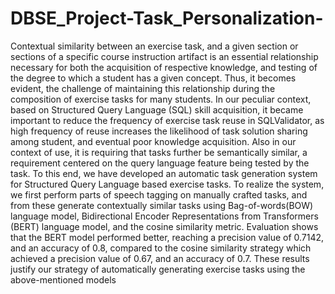 # DBSE_Project-Task_Personalization-
Contextual similarity between an exercise task, and
a given section or sections of a specific course instruction artifact
is an essential relationship necessary for both the acquisition
of respective knowledge, and testing of the degree to which
a student has a given concept. Thus, it becomes evident, the
challenge of maintaining this relationship during the composition
of exercise tasks for many students. In our peculiar context,
based on Structured Query Language (SQL) skill acquisition,
it became important to reduce the frequency of exercise task
reuse in SQLValidator, as high frequency of reuse increases
the likelihood of task solution sharing among student, and
eventual poor knowledge acquisition. Also in our context of
use, it is requiring that tasks further be semantically similar,
a requirement centered on the query language feature being
tested by the task. To this end, we have developed an automatic
task generation system for Structured Query Language based
exercise tasks. To realize the system, we first perform parts
of speech tagging on manually crafted tasks, and from these
generate contextually similar tasks using Bag-of-words(BOW)
language model, Bidirectional Encoder Representations from
Transformers (BERT) language model, and the cosine similarity
metric. Evaluation shows that the BERT model performed better,
reaching a precision value of 0.7142, and an accuracy of 0.8,
compared to the cosine similarity strategy which achieved a
precision value of 0.67, and an accuracy of 0.7. These results
justify our strategy of automatically generating exercise tasks
using the above-mentioned models
